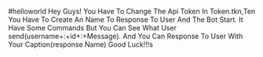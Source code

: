 #helloworld
Hey Guys!
You Have To Change The Api Token In Token.tkn,Ten You Have To Create An Name To Response To User And The Bot Start.
It Have Some Commands But You Can See What User send(username+:+id+:+Message).
And You Can Response To User With Your Caption(response Name)
Good Luck!!!s